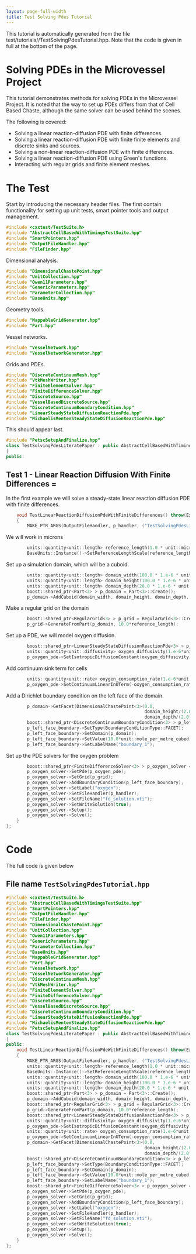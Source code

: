 ```yaml
---
layout: page-full-width 
title: Test Solving Pdes Tutorial
---
```

This tutorial is automatically generated from the file test/tutorials//TestSolvingPdesTutorial.hpp.
Note that the code is given in full at the bottom of the page.



# Solving PDEs in the Microvessel Project
This tutorial demonstrates methods for solving PDEs in the Microvessel Project. It is noted
that the way to set up PDEs differs from that of Cell Based Chaste, although the same solver
can be used behind the scenes.

The following is covered:
 * Solving a linear reaction-diffusion PDE with finite differences.
 * Solving a linear reaction-diffusion PDE with finite finite elements and discrete sinks and sources.
 * Solving a non-linear reaction-diffusion PDE with finite differences.
 * Solving a linear reaction-diffusion PDE using Green's functions.
 * Interacting with regular grids and finite element meshes.
 
# The Test
Start by introducing the necessary header files. The first contain functionality for setting up unit tests,
smart pointer tools and output management.

```cpp
#include <cxxtest/TestSuite.h>
#include "AbstractCellBasedWithTimingsTestSuite.hpp"
#include "SmartPointers.hpp"
#include "OutputFileHandler.hpp"
#include "FileFinder.hpp"
```

Dimensional analysis.

```cpp
#include "DimensionalChastePoint.hpp"
#include "UnitCollection.hpp"
#include "Owen11Parameters.hpp"
#include "GenericParameters.hpp"
#include "ParameterCollection.hpp"
#include "BaseUnits.hpp"
```

Geometry tools.

```cpp
#include "MappableGridGenerator.hpp"
#include "Part.hpp"
```

Vessel networks.

```cpp
#include "VesselNetwork.hpp"
#include "VesselNetworkGenerator.hpp"
```

Grids and PDEs.

```cpp
#include "DiscreteContinuumMesh.hpp"
#include "VtkMeshWriter.hpp"
#include "FiniteElementSolver.hpp"
#include "FiniteDifferenceSolver.hpp"
#include "DiscreteSource.hpp"
#include "VesselBasedDiscreteSource.hpp"
#include "DiscreteContinuumBoundaryCondition.hpp"
#include "LinearSteadyStateDiffusionReactionPde.hpp"
#include "MichaelisMentenSteadyStateDiffusionReactionPde.hpp"
```

This should appear last.

```cpp
#include "PetscSetupAndFinalize.hpp"
class TestSolvingPdesLiteratePaper : public AbstractCellBasedWithTimingsTestSuite
{
public:
```

## Test 1 - Linear Reaction Diffusion With Finite Differences =
In the first example we will solve a steady-state linear reaction diffusion
PDE with finite differences.

```cpp
    void TestLinearReactionDiffusionPdeWithFiniteDifferences() throw(Exception)
    {
        MAKE_PTR_ARGS(OutputFileHandler, p_handler, ("TestSolvingPdesLiteratePaper/TestLinearReactionDiffusionPdeWithFiniteDifferences"));
```

We will work in microns

```cpp
        units::quantity<unit::length> reference_length(1.0 * unit::microns);
        BaseUnits::Instance()->SetReferenceLengthScale(reference_length);
```

Set up a simulation domain, which will be a cuboid.

```cpp
        units::quantity<unit::length> domain_width(100.0 * 1.e-6 * unit::microns);
        units::quantity<unit::length> domain_height(100.0 * 1.e-6 * unit::microns);
        units::quantity<unit::length> domain_depth(20.0 * 1.e-6 * unit::microns);
        boost::shared_ptr<Part<3> > p_domain = Part<3>::Create();
        p_domain->AddCuboid(domain_width, domain_height, domain_depth, DimensionalChastePoint<3>(0.0, 0.0, 0.0));
```

Make a regular grid on the domain

```cpp
        boost::shared_ptr<RegularGrid<3> > p_grid = RegularGrid<3>::Create();
        p_grid->GenerateFromPart(p_domain, 10.0*reference_length);
```

Set up a PDE, we will model oxygen diffusion.

```cpp
        boost::shared_ptr<LinearSteadyStateDiffusionReactionPde<3> > p_oxygen_pde = LinearSteadyStateDiffusionReactionPde<3>::Create();
        units::quantity<unit::diffusivity> oxygen_diffusivity(1.e-6*unit::metre_squared_per_second);
        p_oxygen_pde->SetIsotropicDiffusionConstant(oxygen_diffusivity);
```

Add continuum sink term for cells

```cpp
        units::quantity<unit::rate> oxygen_consumption_rate(1.e-6*unit::per_second);
        p_oxygen_pde->SetContinuumLinearInUTerm(-oxygen_consumption_rate);
```

Add a Dirichlet boundary condition on the left face of the domain.

```cpp
        p_domain->GetFacet(DimensionalChastePoint<3>(0.0,
                                                     domain_height/(2.0*reference_length),
                                                     domain_depth/(2.0*reference_length)))->SetLabel("boundary_1");
        boost::shared_ptr<DiscreteContinuumBoundaryCondition<3> > p_left_face_boundary = DiscreteContinuumBoundaryCondition<3>::Create();
        p_left_face_boundary->SetType(BoundaryConditionType::FACET);
        p_left_face_boundary->SetDomain(p_domain);
        p_left_face_boundary->SetValue(10.0*unit::mole_per_metre_cubed);
        p_left_face_boundary->SetLabelName("boundary_1");
```

Set up the PDE solvers for the oxygen problem

```cpp
        boost::shared_ptr<FiniteDifferenceSolver<3> > p_oxygen_solver = FiniteDifferenceSolver<3>::Create();
        p_oxygen_solver->SetPde(p_oxygen_pde);
        p_oxygen_solver->SetGrid(p_grid);
        p_oxygen_solver->AddBoundaryCondition(p_left_face_boundary);
        p_oxygen_solver->SetLabel("oxygen");
        p_oxygen_solver->SetFileHandler(p_handler);
        p_oxygen_solver->SetFileName("fd_solution.vti");
        p_oxygen_solver->SetWriteSolution(true);
        p_oxygen_solver->Setup();
        p_oxygen_solver->Solve();
    }
};

```


# Code 
The full code is given below


## File name `TestSolvingPdesTutorial.hpp` 

```cpp
#include <cxxtest/TestSuite.h>
#include "AbstractCellBasedWithTimingsTestSuite.hpp"
#include "SmartPointers.hpp"
#include "OutputFileHandler.hpp"
#include "FileFinder.hpp"
#include "DimensionalChastePoint.hpp"
#include "UnitCollection.hpp"
#include "Owen11Parameters.hpp"
#include "GenericParameters.hpp"
#include "ParameterCollection.hpp"
#include "BaseUnits.hpp"
#include "MappableGridGenerator.hpp"
#include "Part.hpp"
#include "VesselNetwork.hpp"
#include "VesselNetworkGenerator.hpp"
#include "DiscreteContinuumMesh.hpp"
#include "VtkMeshWriter.hpp"
#include "FiniteElementSolver.hpp"
#include "FiniteDifferenceSolver.hpp"
#include "DiscreteSource.hpp"
#include "VesselBasedDiscreteSource.hpp"
#include "DiscreteContinuumBoundaryCondition.hpp"
#include "LinearSteadyStateDiffusionReactionPde.hpp"
#include "MichaelisMentenSteadyStateDiffusionReactionPde.hpp"
#include "PetscSetupAndFinalize.hpp"
class TestSolvingPdesLiteratePaper : public AbstractCellBasedWithTimingsTestSuite
{
public:
    void TestLinearReactionDiffusionPdeWithFiniteDifferences() throw(Exception)
    {
        MAKE_PTR_ARGS(OutputFileHandler, p_handler, ("TestSolvingPdesLiteratePaper/TestLinearReactionDiffusionPdeWithFiniteDifferences"));
        units::quantity<unit::length> reference_length(1.0 * unit::microns);
        BaseUnits::Instance()->SetReferenceLengthScale(reference_length);
        units::quantity<unit::length> domain_width(100.0 * 1.e-6 * unit::microns);
        units::quantity<unit::length> domain_height(100.0 * 1.e-6 * unit::microns);
        units::quantity<unit::length> domain_depth(20.0 * 1.e-6 * unit::microns);
        boost::shared_ptr<Part<3> > p_domain = Part<3>::Create();
        p_domain->AddCuboid(domain_width, domain_height, domain_depth, DimensionalChastePoint<3>(0.0, 0.0, 0.0));
        boost::shared_ptr<RegularGrid<3> > p_grid = RegularGrid<3>::Create();
        p_grid->GenerateFromPart(p_domain, 10.0*reference_length);
        boost::shared_ptr<LinearSteadyStateDiffusionReactionPde<3> > p_oxygen_pde = LinearSteadyStateDiffusionReactionPde<3>::Create();
        units::quantity<unit::diffusivity> oxygen_diffusivity(1.e-6*unit::metre_squared_per_second);
        p_oxygen_pde->SetIsotropicDiffusionConstant(oxygen_diffusivity);
        units::quantity<unit::rate> oxygen_consumption_rate(1.e-6*unit::per_second);
        p_oxygen_pde->SetContinuumLinearInUTerm(-oxygen_consumption_rate);
        p_domain->GetFacet(DimensionalChastePoint<3>(0.0,
                                                     domain_height/(2.0*reference_length),
                                                     domain_depth/(2.0*reference_length)))->SetLabel("boundary_1");
        boost::shared_ptr<DiscreteContinuumBoundaryCondition<3> > p_left_face_boundary = DiscreteContinuumBoundaryCondition<3>::Create();
        p_left_face_boundary->SetType(BoundaryConditionType::FACET);
        p_left_face_boundary->SetDomain(p_domain);
        p_left_face_boundary->SetValue(10.0*unit::mole_per_metre_cubed);
        p_left_face_boundary->SetLabelName("boundary_1");
        boost::shared_ptr<FiniteDifferenceSolver<3> > p_oxygen_solver = FiniteDifferenceSolver<3>::Create();
        p_oxygen_solver->SetPde(p_oxygen_pde);
        p_oxygen_solver->SetGrid(p_grid);
        p_oxygen_solver->AddBoundaryCondition(p_left_face_boundary);
        p_oxygen_solver->SetLabel("oxygen");
        p_oxygen_solver->SetFileHandler(p_handler);
        p_oxygen_solver->SetFileName("fd_solution.vti");
        p_oxygen_solver->SetWriteSolution(true);
        p_oxygen_solver->Setup();
        p_oxygen_solver->Solve();
    }
};

```

